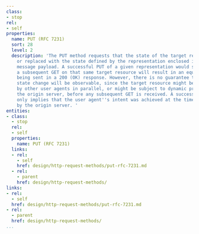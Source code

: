 ```yaml
---
class:
- stop
rel:
- self
properties:
  name: PUT (RFC 7231)
  sort: 28
  level: 2
  description: 'The PUT method requests that the state of the target resource be created
    or replaced with the state defined by the representation enclosed in the request
    message payload. A successful PUT of a given representation would suggest that
    a subsequent GET on that same target resource will result in an equivalent representation
    being sent in a 200 (OK) response. However, there is no guarantee that such a
    state change will be observable, since the target resource might be acted upon
    by other user agents in parallel, or might be subject to dynamic processing by
    the origin server, before any subsequent GET is received. A successful response
    only implies that the user agent''s intent was achieved at the time of its processing
    by the origin server. '
entities:
- class:
  - stop
  rel:
  - self
  properties:
    name: PUT (RFC 7231)
  links:
  - rel:
    - self
    href: design/http-request-methods/put-rfc-7231.md
  - rel:
    - parent
    href: design/http-request-methods/
links:
- rel:
  - self
  href: design/http-request-methods/put-rfc-7231.md
- rel:
  - parent
  href: design/http-request-methods/
...
```

